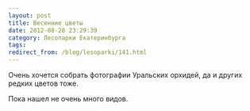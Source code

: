 ```yaml
---
layout: post
title: Весенние цветы
date: 2012-08-28 23:29:39
category: Лесопарки Екатеринбурга
tags:
redirect_from: /blog/lesoparki/141.html
---
```

Очень хочется собрать фотографии Уральских орхидей, да и других редких
цветов тоже.

Пока нашел не очень много видов.
